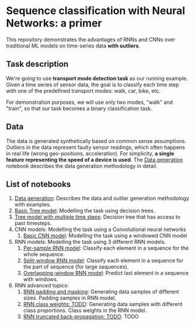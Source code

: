# Sequence classification with Neural Networks: a primer

This repository demonstrates the advantages of RNNs and CNNs over traditional ML models on time-series data **with outliers**.

## Task description
We're going to use **transport mode detection task** as our running example.
Given a time series of sensor data, the goal is to classify each time step with one of the predefined transport modes: walk, car, bike, etc.

For demonstration purposes, we will use only two modes, "walk" and "train", so that our task becomes a binary classification task.

## Data
The data is generated synthetically based on common sense assumptions. Outliers in the data represent faulty sensor readings, which often happens in real life (wrong geo-positions, acceleration).
For simplicity, **a single feature representing the speed of a device is used**.
The [Data generation](rnnprimer/Data%20generation.ipynb) notebook describes the data generation methodology in detail.

## List of notebooks
1. [Data generation](https://nbviewer.jupyter.org/github/dragoon/tmd-primer/blob/master/tmdprimer/Data%20generation.ipynb): Describes the data and outlier generation methodology with examples.
2. [Basic Tree model](https://nbviewer.jupyter.org/github/dragoon/tmd-primer/blob/master/tmdprimer/Tree%20model.ipynb): Modelling the task using decision trees.
3. [Tree model with multiple time steps](https://nbviewer.jupyter.org/github/dragoon/tmd-primer/blob/master/tmdprimer/Tree%20model%20advanced.ipynb): Decision tree that has access to past timesteps.
4. CNN models:  Modelling the task using a Convolutional neural networks
    1. [Basic CNN model](https://nbviewer.jupyter.org/github/dragoon/tmd-primer/blob/master/tmdprimer/CNN%20Basics.ipynb):  Modelling the task using a windowed CNN model
5. RNN models: Modelling the task using 3 different RNN models.
    1. [Per-sample RNN model](https://nbviewer.jupyter.org/github/dragoon/tmd-primer/blob/master/tmdprimer/rnn_models/Per-sample%20RNN%20model.ipynb): Classify each element in a sequence for the whole sequence.
    2. [Split-window RNN model](https://nbviewer.jupyter.org/github/dragoon/tmd-primer/blob/master/tmdprimer/rnn_models/Split-window%20RNN%20model.ipynb): Classify each element in a sequence for the part of sequence (for large sequences).
    3. [Overlapping-window RNN model](https://nbviewer.jupyter.org/github/dragoon/tmd-primer/blob/master/tmdprimer/rnn_models/Overlapping-window%20RNN%20model.ipynb): Predict last element in a sequence with windows.
6. RNN advanced topics:
   1. [RNN padding and masking](https://nbviewer.jupyter.org/github/dragoon/tmd-primer/blob/master/tmdprimer/RNN%20padding%20and%20masking.ipynb): Generating data samples of different sizes. Padding samples in RNN model.
   2. [RNN class weights: TODO](https://nbviewer.jupyter.org/github/dragoon/tmd-primer/blob/master/tmdprimer/RNN%20class%20weights.ipynb): Generating data samples with different class proportions. Class weights in the RNN model.
   3. [RNN truncated back-propagation: TODO](https://nbviewer.jupyter.org/github/dragoon/tmd-primer/blob/master/tmdprimer/RNN%20TBTT.ipynb): TODO
